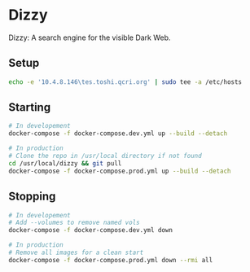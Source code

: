 # Dizzy

Dizzy: A search engine for the visible Dark Web.

## Setup

```zsh
echo -e '10.4.8.146\tes.toshi.qcri.org' | sudo tee -a /etc/hosts
```

## Starting

```zsh
# In developement
docker-compose -f docker-compose.dev.yml up --build --detach

# In production
# Clone the repo in /usr/local directory if not found
cd /usr/local/dizzy && git pull
docker-compose -f docker-compose.prod.yml up --build --detach
```

## Stopping

```zsh
# In developement
# Add --volumes to remove named vols
docker-compose -f docker-compose.dev.yml down

# In production
# Remove all images for a clean start
docker-compose -f docker-compose.prod.yml down --rmi all
```
